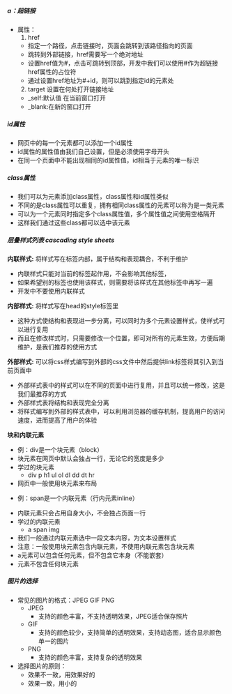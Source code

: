 ##### a：超链接
- 属性：
  1. href
    - 指定一个路径，点击链接时，页面会跳转到该路径指向的页面
    - 跳转到外部链接，href需要写一个绝对地址
    - 设置href值为#，点击可跳转到顶部，开发中我们可以使用#作为超链接href属性的占位符
    - 通过设置href地址为#+id，则可以跳到指定id的元素处
    2. target 设置在何处打开链接地址
	- _self:默认值 在当前窗口打开
	- _blank:在新的窗口打开


##### id属性
- 网页中的每一个元素都可以添加一个id属性
- id属性的属性值由我们自己设置，但是必须使用字母开头
- 在同一个页面中不能出现相同的id属性值，id相当于元素的唯一标识

##### class属性
- 我们可以为元素添加class属性，class属性和id属性类似
- 不同的是class属性可以重复，拥有相同class属性的元素可以称为是一类元素
- 可以为一个元素同时指定多个class属性值，多个属性值之间使用空格隔开
- 这样我们通过这些class都可以选中该元素


##### 层叠样式列表 cascading style sheets

 **内联样式:** 将样式写在标签内部，属于结构和表现耦合，不利于维护
- 内联样式只能对当前的标签起作用，不会影响其他标签，
- 如果希望别的标签也使用该样式，则需要将该样式在其他标签中再写一遍
- 开发中不要使用内联样式	
		   
**内部样式:** 将样式写在head的style标签里
- 这种方式使结构和表现进一步分离，可以同时为多个元素设置样式，使样式可以进行复用
- 而且在修改样式时，只需要修改一个位置，即可对所有的元素生效，方便后期维护，是我们推荐的使用方式
          
**外部样式:** 可以将css样式编写到外部的css文件中然后提供link标签将其引入到当前页面中
- 外部样式表中的样式可以在不同的页面中进行复用，并且可以统一修改，这是我们最推荐的方式
- 外部样式表将结构和表现完全分离
- 将样式编写到外部的样式表中，可以利用浏览器的缓存机制，提高用户的访问速度，进而提高了用户的体验


**块和内联元素**
- 例：div是一个块元素（block）
- 块元素在网页中默认会独占一行，无论它的宽度是多少
- 学过的块元素
   - div p h1 ul ol dl dd dt hr
- 网页中一般使用块元素来布局
      
* 例：span是一个内联元素（行内元素inline）
- 内联元素只会占用自身大小，不会独占页面一行
- 学过的内联元素
    - a span img
- 我们一般通过内联元素选中一段文本内容，为文本设置样式
- 注意：一般使用块元素包含内联元素，不使用内联元素包含块元素
- a元素可以包含任何元素，但不包含它本身（不能嵌套）
- 元素不包含任何块元素

##### 图片的选择
- 常见的图片的格式：JPEG GIF PNG
    - JPEG
	  - 支持的颜色丰富，不支持透明效果，JPEG适合保存照片
	- GIF
	   - 支持的颜色较少，支持简单的透明效果，支持动态图，适合显示颜色单一的图片
	- PNG
	   - 支持的颜色丰富，支持复杂的透明效果
- 选择图片的原则：
	- 效果不一致，用效果好的
	- 效果一致，用小的
